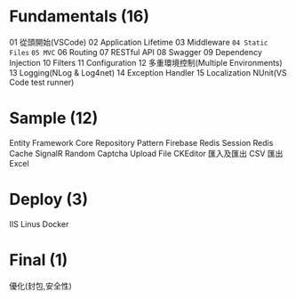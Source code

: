 # Fundamentals (16)
01 從頭開始(VSCode)
02 Application Lifetime
03 Middleware
`04 Static Files`
`05 MVC`
06 Routing
07 RESTful API
08 Swagger
09 Dependency Injection
10 Filters
11 Configuration
12 多重環境控制(Multiple Environments)
13 Logging(NLog & Log4net)
14 Exception Handler
15 Localization
NUnit(VS Code test runner)

# Sample (12)
Entity Framework Core
Repository Pattern
Firebase
Redis Session
Redis Cache
SignalR
Random Captcha
Upload File
CKEditor
匯入及匯出 CSV
匯出 Excel

# Deploy (3)
IIS
Linus
Docker

# Final (1)
優化(封包,安全性)